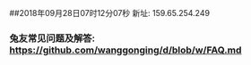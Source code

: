 ##2018年09月28日07时12分07秒 新址: 159.65.254.249
### 兔友常见问题及解答: https://github.com/wanggonging/d/blob/w/FAQ.md
